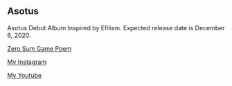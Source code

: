 ## Asotus

Asotus Debut Album Inspired by Efilism. Expected release date is December 6, 2020.

<a href="https://github.com/Asotus/asotus.github.io/blob/master/Pdf%20File/Asotus.pdf" target="_blank">Zero Sum Game Poem</a>

<a href="https://www.instagram.com/_asotus/" target="_blank">My Instagram</a>

<a href="https://www.youtube.com/channel/UC85aXFVWf7bxq0GCdil59Hw/featured" target="_blank">My Youtube</a>


